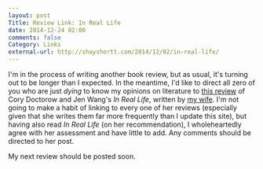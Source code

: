 ```yaml
---
layout: post
Title: Review Link: In Real Life
date: 2014-12-24 02:00
comments: false
Category: Links
external-url: http://shayshortt.com/2014/12/02/in-real-life/
---
```


I'm in the process of writing another book review, but as usual, it's turning
out to be longer than I expected. In the meantime, I'd like to direct all zero
of you who are just _dying_ to know my opinions on literature to
[this review](http://shayshortt.com/2014/12/02/in-real-life/) of Cory Doctorow
and Jen Wang's _In Real Life_, written by [my wife](http://shayshortt.com).
I'm not going to make a habit of linking to every one of her reviews (especially
given that she writes them far more frequently than I update this site), but
having also read _In Real Life_ (on her recommendation), I wholeheartedly agree
with her assessment and have little to add. Any comments should be directed to
her post.

My next review should be posted soon.
